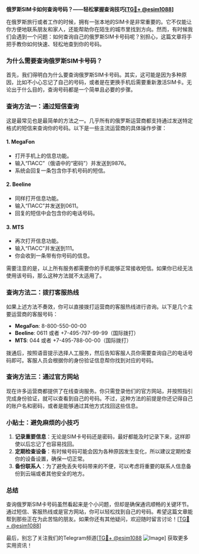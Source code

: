 **俄罗斯SIM卡如何查询号码？——轻松掌握查询技巧[[TG💪+ @esim1088](https://t.me/s/esim1088)]**

在俄罗斯旅行或者工作的时候，拥有一张本地的SIM卡是非常重要的。它不仅能让你方便地联系朋友和家人，还能帮助你在陌生的城市里找到方向。然而，有时候我们会遇到一个问题：如何查询自己的俄罗斯SIM卡号码呢？别担心，这篇文章将手把手教你如何快速、轻松地查到你的号码。

### 为什么需要查询俄罗斯SIM卡号码？

首先，我们得明白为什么要查询俄罗斯SIM卡号码。其实，这可能是因为多种原因，比如不小心忘记了自己的号码，或者是在更换手机后需要重新激活SIM卡。无论出于什么目的，查询号码都是一个简单且必要的步骤。

### 查询方法一：通过短信查询

这是最常见也是最简单的方法之一。几乎所有的俄罗斯运营商都支持通过发送特定格式的短信来查询你的号码。以下是一些主流运营商的具体操作步骤：

#### 1. MegaFon
- 打开手机上的信息功能。
- 输入“ПАСС”（俄语中的“密码”）并发送到9876。
- 系统会回复一条包含你手机号码的短信。

#### 2. Beeline
- 同样打开信息功能。
- 输入“ПАСС”并发送到0611。
- 回复的短信中会包含你的电话号码。

#### 3. MTS
- 再次打开信息功能。
- 输入“ПАСС”并发送到111。
- 你会收到一条带有你号码的信息。

需要注意的是，以上所有服务都需要你的手机能够正常接收短信。如果你已经无法使用该号码，那么这种方法就不太适用了。

### 查询方法二：拨打客服热线

如果上述方法不奏效，你可以直接拨打运营商的客服热线进行咨询。以下是几个主要运营商的客服号码：

- **MegaFon**: 8-800-550-00-00
- **Beeline**: 0611 或者 +7-495-797-99-99（国际拨打）
- **MTS**: 044 或者 +7-495-788-00-00（国际拨打）

拨通后，按照语音提示选择人工服务，然后告知客服人员你需要查询自己的电话号码即可。客服人员会根据你的身份验证信息帮你找到对应的号码。

### 查询方法三：通过官方网站

现在许多运营商都提供了在线查询服务。你只需登录他们的官方网站，并按照指引完成身份验证，就可以查看到自己的号码。不过，这种方法的前提是你还记得自己的账户名和密码，或者是能够通过其他方式找回这些信息。

### 小贴士：避免麻烦的小技巧

1. **记录重要信息**：无论是SIM卡号码还是密码，最好都能及时记录下来，这样即使以后忘记了也容易找回。
2. **定期检查设备**：有时候号码可能会因为各种原因发生变化，所以建议定期检查你的设备设置，确保一切正常。
3. **备份联系人**：为了避免丢失号码带来的不便，可以考虑将重要的联系人信息备份到云端或者其他安全的地方。

### 总结

查询俄罗斯SIM卡号码虽然看起来是个小问题，但却是确保通讯顺畅的关键环节。通过短信、客服热线或是官方网站，你可以轻松找到自己的号码。希望这篇文章能帮到那些正在为此苦恼的朋友。如果你还有其他疑问，欢迎随时留言讨论！[[TG💪+ @esim1088](https://t.me/s/esim1088)]

最后，别忘了关注我们的Telegram频道[[TG💪+ @esim1088](https://t.me/s/esim1088) ![Image](https://i.postimg.cc/4NQfJmqS/Snipaste-2025-05-13-00-14-12.png)] 获取更多实用资讯！